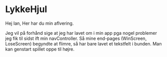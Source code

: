 # LykkeHjul

Hej Ian, 
Her har du min aflvering.

Jeg vil på forhånd sige at jeg har lavet om i min app pga nogel problemer jeg fik til sidst ift min navController. 
Så mine end-pages (WinScreen, LoseScreen) begyndte at flimre, så har bare lavet et tekstfelt i bunden.
Man kan genstart spillet oppe til højre.

